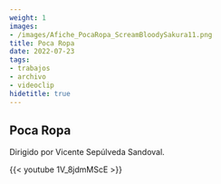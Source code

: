 ```yaml
---
weight: 1
images:
- /images/Afiche_PocaRopa_ScreamBloodySakura11.png
title: Poca Ropa
date: 2022-07-23
tags:
- trabajos
- archivo
- videoclip
hidetitle: true
---
```


## Poca Ropa

Dirigido por Vicente Sepúlveda Sandoval.

{{< youtube 1V_8jdmMScE >}}
